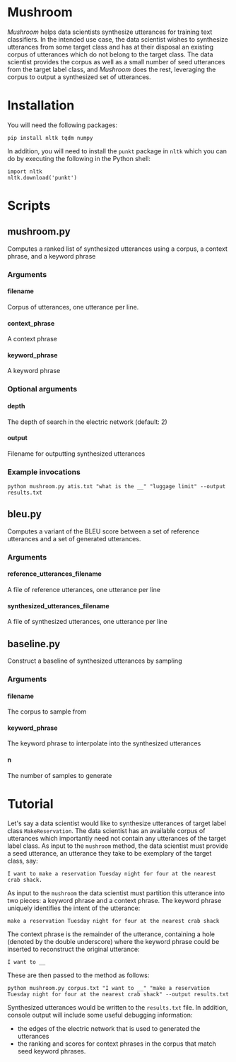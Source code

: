 # Mushroom

*Mushroom* helps data scientists synthesize utterances for training text classifiers. In the intended use case, the data scientist wishes to synthesize utterances from some target class and has at their disposal an existing corpus of utterances which do not belong to the target class. The data scientist provides the corpus as well as a small number of seed utterances from the target label class, and *Mushroom* does the rest, leveraging the corpus to output a synthesized set of utterances.

# Installation

You will need the following packages:

    pip install nltk tqdm numpy

In addition, you will need to install the `punkt` package in `nltk` which you can do by executing the following in the Python shell:

    import nltk
    nltk.download('punkt')

# Scripts

## mushroom.py

Computes a ranked list of synthesized utterances using a corpus, a context phrase, and a keyword phrase

### Arguments

#### filename

Corpus of utterances, one utterance per line.

#### context_phrase

A context phrase

#### keyword_phrase

A keyword phrase

### Optional arguments

#### depth

The depth of search in the electric network (default: 2)

#### output

Filename for outputting synthesized utterances

### Example invocations

    python mushroom.py atis.txt "what is the __" "luggage limit" --output results.txt

## bleu.py

Computes a variant of the BLEU score between a set of reference utterances and a set of generated utterances.

### Arguments

#### reference_utterances_filename

A file of reference utterances, one utterance per line

#### synthesized_utterances_filename

A file of synthesized utterances, one utterance per line

## baseline.py

Construct a baseline of synthesized utterances by sampling 

### Arguments

#### filename

The corpus to sample from

#### keyword_phrase

The keyword phrase to interpolate into the synthesized utterances

#### n

The number of samples to generate

# Tutorial

Let's say a data scientist would like to synthesize utterances of target label
class `MakeReservation`. The data scientist has an available corpus of
utterances which importantly need not contain any utterances of the target label
class. As input to the `mushroom` method, the data scientist must provide a seed
utterance, an utterance they take to be exemplary of the target class, say: 

`I want to make a reservation Tuesday night for four at the nearest crab shack.`

As input to the `mushroom` the data scientist must partition this utterance into
two pieces: a keyword phrase and a context phrase. The keyword phrase uniquely
identifies the intent of the utterance:

`make a reservation Tuesday night for four at the nearest crab shack`

The context phrase is the remainder of the utterance, containing a hole (denoted
by the double underscore) where the keyword phrase could be inserted to
reconstruct the original utterance:

`I want to __`

These are then passed to the method as follows:

    python mushroom.py corpus.txt "I want to __" "make a reservation Tuesday night for four at the nearest crab shack" --output results.txt

Synthesized utterances would be written to the `results.txt` file. In addition, console output will include some useful debugging information:

- the edges of the electric network that is used to generated the utterances
- the ranking and scores for context phrases in the corpus that match seed keyword phrases. 
